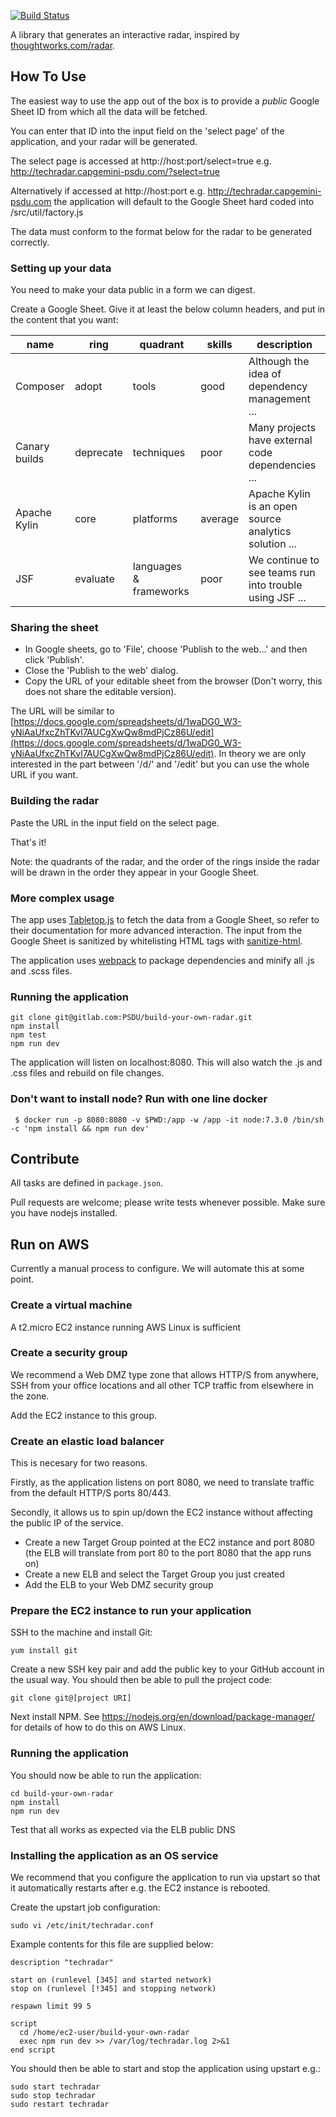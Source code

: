 [![Build Status](https://travis-ci.org/capgemini-psdu/build-your-own-radar.svg?branch=master)](https://travis-ci.org/capgemini-psdu/build-your-own-radar)

A library that generates an interactive radar, inspired by [thoughtworks.com/radar](http://thoughtworks.com/radar).

## How To Use

The easiest way to use the app out of the box is to provide a *public* Google Sheet ID from which all the data will be fetched.

You can enter that ID into the input field on the 'select page' of the application, and your radar will be generated.

The select page is accessed at http://host:port/select=true e.g. http://techradar.capgemini-psdu.com/?select=true

Alternatively if accessed at http://host:port e.g. http://techradar.capgemini-psdu.com the application will default to the Google Sheet hard coded into /src/util/factory.js

The data must conform to the format below for the radar to be generated correctly.

### Setting up your data

You need to make your data public in a form we can digest.

Create a Google Sheet. Give it at least the below column headers, and put in the content that you want:

| name          | ring       | quadrant               | skills   | description                                             |
|---------------|------------|------------------------|----------|---------------------------------------------------------|
| Composer      | adopt      | tools                  | good     | Although the idea of dependency management ...          |
| Canary builds | deprecate  | techniques             | poor     | Many projects have external code dependencies ...       |
| Apache Kylin  | core       | platforms              | average  | Apache Kylin is an open source analytics solution ...   |
| JSF           | evaluate   | languages & frameworks | poor     | We continue to see teams run into trouble using JSF ... |

### Sharing the sheet

* In Google sheets, go to 'File', choose 'Publish to the web...' and then click 'Publish'.
* Close the 'Publish to the web' dialog.
* Copy the URL of your editable sheet from the browser (Don't worry, this does not share the editable version). 

The URL will be similar to [https://docs.google.com/spreadsheets/d/1waDG0_W3-yNiAaUfxcZhTKvl7AUCgXwQw8mdPjCz86U/edit](https://docs.google.com/spreadsheets/d/1waDG0_W3-yNiAaUfxcZhTKvl7AUCgXwQw8mdPjCz86U/edit). In theory we are only interested in the part between '/d/' and '/edit' but you can use the whole URL if you want.

### Building the radar

Paste the URL in the input field on the select page.

That's it!

Note: the quadrants of the radar, and the order of the rings inside the radar will be drawn in the order they appear in your Google Sheet.

### More complex usage

The app uses [Tabletop.js](https://github.com/jsoma/tabletop) to fetch the data from a Google Sheet, so refer to their documentation for more advanced interaction.  The input from the Google Sheet is sanitized by whitelisting HTML tags with [sanitize-html](https://github.com/punkave/sanitize-html).

The application uses [webpack](https://webpack.github.io/) to package dependencies and minify all .js and .scss files.

### Running the application

```
git clone git@gitlab.com:PSDU/build-your-own-radar.git
npm install
npm test
npm run dev
```

The application will listen on localhost:8080. This will also watch the .js and .css files and rebuild on file changes.

### Don't want to install node? Run with one line docker

     $ docker run -p 8080:8080 -v $PWD:/app -w /app -it node:7.3.0 /bin/sh -c 'npm install && npm run dev'

## Contribute

All tasks are defined in `package.json`.

Pull requests are welcome; please write tests whenever possible. 
Make sure you have nodejs installed.

## Run on AWS

Currently a manual process to configure. We will automate this at some point.

### Create a virtual machine

A t2.micro EC2 instance running AWS Linux is sufficient

### Create a security group

We recommend a Web DMZ type zone that allows HTTP/S from anywhere, SSH from your office locations and all other TCP traffic from elsewhere in the zone.

Add the EC2 instance to this group.

### Create an elastic load balancer

This is necesary for two reasons.

Firstly, as the application listens on port 8080, we need to translate traffic from the default HTTP/S ports 80/443.

Secondly, it allows us to spin up/down the EC2 instance without affecting the public IP of the service.

- Create a new Target Group pointed at the EC2 instance and port 8080 (the ELB will translate from port 80 to the port 8080 that the app runs on)
- Create a new ELB and select the Target Group you just created
- Add the ELB to your Web DMZ security group

### Prepare the EC2 instance to run your application

SSH to the machine and install Git:

`yum install git`

Create a new SSH key pair and add the public key to your GitHub account in the usual way. You should then be able to pull the project code:

`git clone git@[project URI]`

Next install NPM. See https://nodejs.org/en/download/package-manager/ for details of how to do this on AWS Linux.

### Running the application

You should now be able to run the application:

```
cd build-your-own-radar
npm install
npm run dev
```

Test that all works as expected via the ELB public DNS

### Installing the application as an OS service

We recommend that you configure the application to run via upstart so that it automatically restarts after e.g. the EC2 instance is rebooted.

Create the upstart job configuration:

`sudo vi /etc/init/techradar.conf`

Example contents for this file are supplied below:

```
description "techradar"

start on (runlevel [345] and started network)
stop on (runlevel [!345] and stopping network)

respawn limit 99 5

script
  cd /home/ec2-user/build-your-own-radar
  exec npm run dev >> /var/log/techradar.log 2>&1
end script
```

You should then be able to start and stop the application using upstart e.g.:

```
sudo start techradar
sudo stop techradar
sudo restart techradar
```
